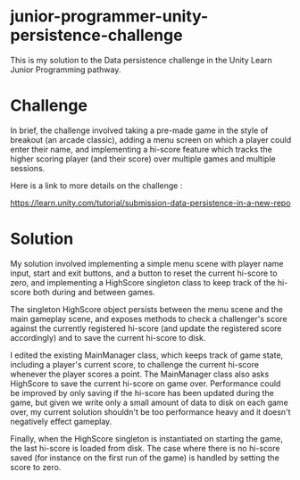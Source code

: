 # junior-programmer-unity-persistence-challenge

This is my solution to the Data persistence challenge in the Unity Learn Junior Programming pathway.

# Challenge

In brief, the challenge involved taking a pre-made game in the style of breakout (an arcade classic), adding a menu screen on which a player could enter their name, and implementing a hi-score feature which tracks the higher scoring player (and their score) over multiple games and multiple sessions.

Here is a link to more details on the challenge :
 
https://learn.unity.com/tutorial/submission-data-persistence-in-a-new-repo


# Solution

My solution involved implementing a simple menu scene with player name input, start and exit buttons, and a button to reset the current hi-score to zero, and implementing a HighScore singleton class to keep track of the hi-score both during and between games. 

The singleton HighScore object persists between the menu scene and the main gameplay scene, and exposes methods to check a challenger's score against the currently registered hi-score (and update the registered score accordingly) and to save the current hi-score to disk. 

I edited the existing MainManager class, which keeps track of game state, including a player's current score, to challenge the current hi-score whenever the player scores a point. The MainManager class also asks HighScore to save the current hi-score on game over. Performance could be improved by only saving if the hi-score has been updated during the game, but given we write only a small amount of data to disk on each game over, my current solution shouldn't be too performance heavy and it doesn't negatively effect gameplay.

Finally, when the HighScore singleton is instantiated on starting the game, the last hi-score is loaded from disk. The case where there is no hi-score saved (for instance on the first run of the game) is handled by setting the score to zero.